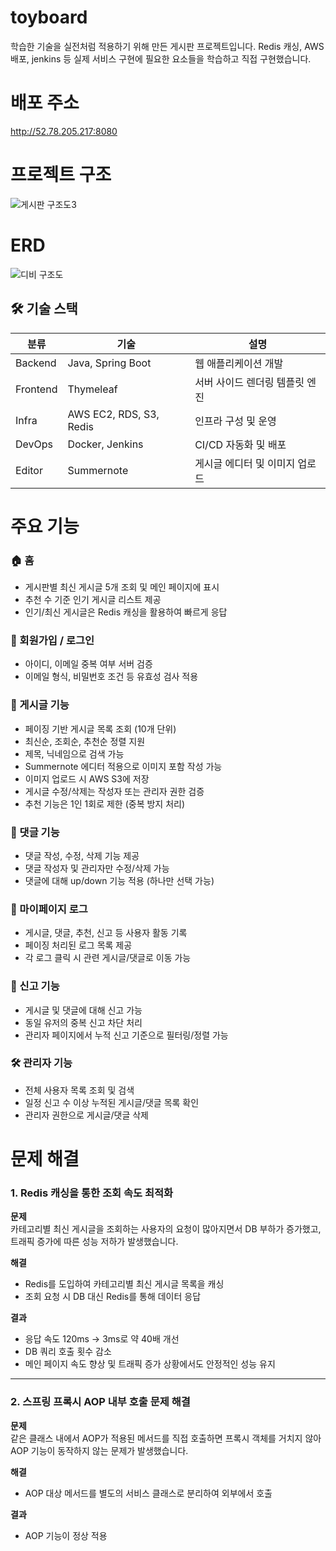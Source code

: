 # toyboard
학습한 기술을 실전처럼 적용하기 위해 만든 게시판 프로젝트입니다. Redis 캐싱, AWS 배포, jenkins 등 실제 서비스 구현에 필요한 요소들을 학습하고 직접 구현했습니다.

# 배포 주소
http://52.78.205.217:8080

# 프로젝트 구조
![게시판 구조도3](https://github.com/user-attachments/assets/2e7ac425-da52-4cb0-a32e-076586b0db23)


# ERD
![디비 구조도](https://github.com/HwangJaeHwan/toyboard/assets/58110333/9cffb2ae-24cc-4498-8c26-133c46655835)

## 🛠 기술 스택
| 분류 | 기술 | 설명 |
|------|------|------|
| Backend | Java, Spring Boot | 웹 애플리케이션 개발 |
| Frontend | Thymeleaf | 서버 사이드 렌더링 템플릿 엔진 |
| Infra | AWS EC2, RDS, S3, Redis | 인프라 구성 및 운영 |
| DevOps | Docker, Jenkins | CI/CD 자동화 및 배포 |
| Editor | Summernote | 게시글 에디터 및 이미지 업로드 |



# 주요 기능

### 🏠 홈
- 게시판별 최신 게시글 5개 조회 및 메인 페이지에 표시
- 추천 수 기준 인기 게시글 리스트 제공
- 인기/최신 게시글은 Redis 캐싱을 활용하여 빠르게 응답

### 👤 회원가입 / 로그인
- 아이디, 이메일 중복 여부 서버 검증
- 이메일 형식, 비밀번호 조건 등 유효성 검사 적용

### 📝 게시글 기능
- 페이징 기반 게시글 목록 조회 (10개 단위)
- 최신순, 조회순, 추천순 정렬 지원
- 제목, 닉네임으로 검색 가능
- Summernote 에디터 적용으로 이미지 포함 작성 가능
- 이미지 업로드 시 AWS S3에 저장
- 게시글 수정/삭제는 작성자 또는 관리자 권한 검증
- 추천 기능은 1인 1회로 제한 (중복 방지 처리)

### 💬 댓글 기능
- 댓글 작성, 수정, 삭제 기능 제공
- 댓글 작성자 및 관리자만 수정/삭제 가능
- 댓글에 대해 up/down 기능 적용 (하나만 선택 가능)

### 📄 마이페이지 로그
- 게시글, 댓글, 추천, 신고 등 사용자 활동 기록
- 페이징 처리된 로그 목록 제공
- 각 로그 클릭 시 관련 게시글/댓글로 이동 가능

### 🚨 신고 기능
- 게시글 및 댓글에 대해 신고 가능
- 동일 유저의 중복 신고 차단 처리
- 관리자 페이지에서 누적 신고 기준으로 필터링/정렬 가능

### 🛠 관리자 기능
- 전체 사용자 목록 조회 및 검색
- 일정 신고 수 이상 누적된 게시글/댓글 목록 확인
- 관리자 권한으로 게시글/댓글 삭제
 
# 문제 해결

### 1. Redis 캐싱을 통한 조회 속도 최적화

**문제**  
카테고리별 최신 게시글을 조회하는 사용자의 요청이 많아지면서 DB 부하가 증가했고, 트래픽 증가에 따른 성능 저하가 발생했습니다.

**해결**  
- Redis를 도입하여 카테고리별 최신 게시글 목록을 캐싱
- 조회 요청 시 DB 대신 Redis를 통해 데이터 응답

**결과**  
- 응답 속도 120ms → 3ms로 약 40배 개선
- DB 쿼리 호출 횟수 감소
- 메인 페이지 속도 향상 및 트래픽 증가 상황에서도 안정적인 성능 유지

---

### 2. 스프링 프록시 AOP 내부 호출 문제 해결

**문제**  
같은 클래스 내에서 AOP가 적용된 메서드를 직접 호출하면 프록시 객체를 거치지 않아 AOP 기능이 동작하지 않는 문제가 발생했습니다.

**해결**  
- AOP 대상 메서드를 별도의 서비스 클래스로 분리하여 외부에서 호출

**결과**  
- AOP 기능이 정상 적용

 
 
